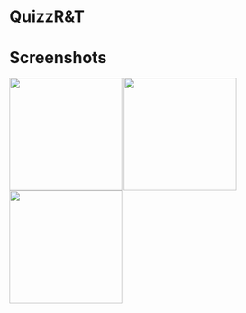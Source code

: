# QuizzR&T






# Screenshots
<img  align="left" src="https://user-images.githubusercontent.com/58745332/80380760-4ca13680-88a0-11ea-908a-8644bea93b5f.png" width="200"><img src="https://user-images.githubusercontent.com/58745332/80381013-9558ef80-88a0-11ea-8955-092912b68ccd.png" width="200">   <img src="https://user-images.githubusercontent.com/58745332/80382881-24ff9d80-88a3-11ea-885c-406a5d0cdc1e.png" width="200">

